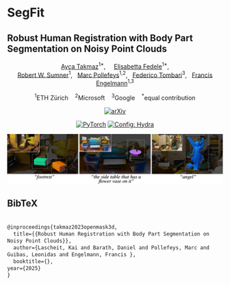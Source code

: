 # SegFit
## Robust Human Registration with Body Part Segmentation on Noisy Point Clouds 
<div align="center">
<a href="https://aycatakmaz.github.io/">Ay&#231;a Takmaz</a><sup>1*</sup>, &nbsp;&nbsp;&nbsp; <a href="https://elisabettafedele.github.io/">Elisabetta Fedele</a><sup>1*</sup>,
<br />
<a href="https://people.inf.ethz.ch/~sumnerb/">Robert W. Sumner</a><sup>1</sup>,&nbsp;&nbsp;&nbsp;<a href="https://people.inf.ethz.ch/pomarc/">Marc Pollefeys</a><sup>1,2</sup>,&nbsp;&nbsp;&nbsp;<a href="https://federicotombari.github.io/">Federico Tombari</a><sup>3</sup>,&nbsp;&nbsp;&nbsp;<a href="https://francisengelmann.github.io/">Francis Engelmann</a><sup>1,3</sup>

<sup>1</sup>ETH Zürich&nbsp;&nbsp;&nbsp;&nbsp;<sup>2</sup>Microsoft&nbsp;&nbsp;&nbsp;&nbsp;<sup>3</sup>Google&nbsp;&nbsp;&nbsp;&nbsp;<sup>*</sup>equal contribution

<a href="https://arxiv.org/abs/2306.13631"><img alt="arXiv" src="https://img.shields.io/badge/arXiv-badge"></a>

<a href="https://pytorch.org/get-started/locally/"><img alt="PyTorch" src="https://img.shields.io/badge/PyTorch-ee4c2c?logo=pytorch&logoColor=white"></a>
<a href="https://hydra.cc/"><img alt="Config: Hydra" src="https://img.shields.io/badge/Config-Hydra-89b8cd"></a>

![teaser](./static/images/teaser.jpeg)

</div>

<h2 class="title is-3">BibTeX</h2>
          <pre><code>
@inproceedings{takmaz2023openmask3d,
  title={{Robust Human Registration with Body Part Segmentation on Noisy Point Clouds}},
  author={Lascheit, Kai and Barath, Daniel and Pollefeys, Marc and Guibas, Leonidas and Engelmann, Francis },
  booktitle={},
year={2025}
}</code></pre>
    </div>
  </div>



